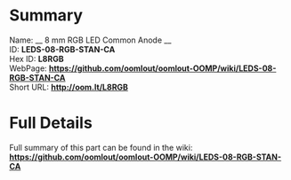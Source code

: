 
Summary
=================
  
Name: __ 8 mm RGB LED Common Anode __    
ID: __LEDS-08-RGB-STAN-CA__   
Hex ID: __L8RGB__   
WebPage: __https://github.com/oomlout/oomlout-OOMP/wiki/LEDS-08-RGB-STAN-CA__   
Short URL: __http://oom.lt/L8RGB__   

Full Details
==========================
Full summary of this part can be found in the wiki:   
__https://github.com/oomlout/oomlout-OOMP/wiki/LEDS-08-RGB-STAN-CA__    

